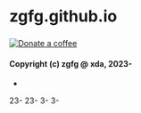 # zgfg.github.io

### <p align="left"> 
<a href="https://zgfg.github.io/PayPal.html"> <img src="https://img.shields.io/badge/-Here%20we%20go-FFDD00?logo=Buy-me-a-coffee&logoColor=black" alt="Donate a coffee"> </a> 
</p>


#### Copyright (c) zgfg @ xda, 2023-

-

23-23-3-
3-
